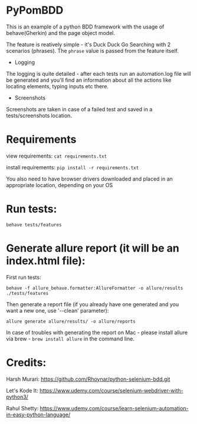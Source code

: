 # PyPomBDD

This is an example of a python BDD framework with the usage of behave(Gherkin) and the page object model.

The feature is reatively simple - it's Duck Duck Go Searching with 2 scenarios (phrases).
The `phrase` value is passed from the feature itself.

  * Logging 
  
  The logging is quite detailed - after each tests run an automation.log file will be generated and you'll find an information about all the actions like locating elements, typing inputs etc there.
  
  * Screenshots
  
  Screenshots are taken in case of a failed test and saved in a tests/screenshots location.


# Requirements

view requirements:
  `cat requirements.txt`
  
install requirements:
  `pip install -r requirements.txt`
  
 You also need to have browser drivers downloaded and placed in an appropriate location, depending on your OS
  
 # Run tests: 
 `behave tests/features`
 
 # Generate allure report (it will be an index.html file):
 
First run tests:
 
`behave -f allure_behave.formatter:AllureFormatter -o allure/results ./tests/features`

Then generate a report file (if you already have one generated and you want a new one, use '--clean' parameter):

`allure generate allure/results/ -o allure/reports`

In case of troubles with generating the report on Mac - please install allure via brew - 
`brew install allure`
in the command line.
 
 # Credits:
 
 Harsh Murari:
 https://github.com/Rhoynar/python-selenium-bdd.git
 
 Let's Kode It:
 https://www.udemy.com/course/selenium-webdriver-with-python3/
 
 Rahul Shetty:
 https://www.udemy.com/course/learn-selenium-automation-in-easy-python-language/
 
